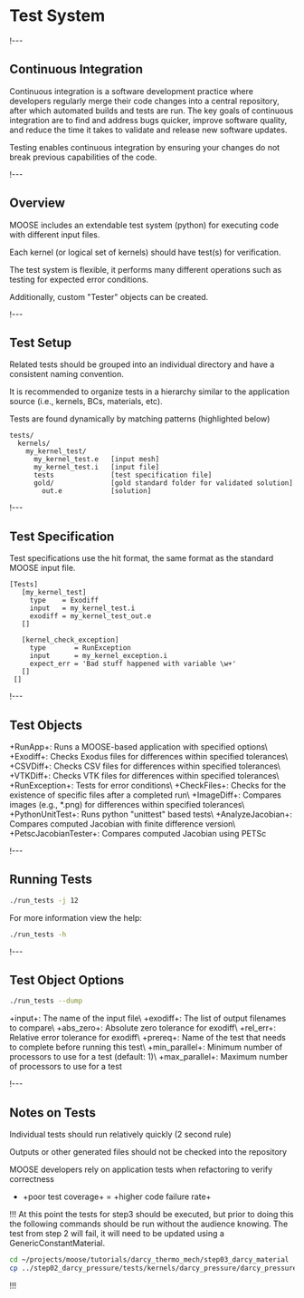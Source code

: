 # Test System

!---

## Continuous Integration

Continuous integration is a software development practice where developers regularly merge their code changes into a central repository, after which automated builds and tests are run. The key goals of continuous integration are to find and address bugs quicker, improve software quality, and reduce the time it takes to validate and release new software updates.

Testing enables continuous integration by ensuring your changes do not break previous capabilities of the code.

!---

## Overview

MOOSE includes an extendable test system (python) for executing code with different input files.

Each kernel (or logical set of kernels) should have test(s) for verification.

The test system is flexible, it performs many different operations such as testing for
expected error conditions.

Additionally, custom "Tester" objects can be created.

!---

## Test Setup

Related tests should be grouped into an individual directory and have a consistent naming convention.

It is recommended to organize tests in a hierarchy similar to the application source (i.e., kernels,
BCs, materials, etc).

Tests are found dynamically by matching patterns (highlighted below)

```text
tests/
  kernels/
    my_kernel_test/
      my_kernel_test.e   [input mesh]
      my_kernel_test.i   [input file]
      tests              [test specification file]
      gold/              [gold standard folder for validated solution]
        out.e            [solution]
```

!---

## Test Specification

Test specifications use the hit format, the same format as the standard MOOSE input file.

```moose
[Tests]
   [my_kernel_test]
     type    = Exodiff
     input   = my_kernel_test.i
     exodiff = my_kernel_test_out.e
   []

   [kernel_check_exception]
     type       = RunException
     input      = my_kernel_exception.i
     expect_err = 'Bad stuff happened with variable \w+'
   []
 []
```

!---

## Test Objects

+RunApp+: Runs a MOOSE-based application with specified options\\
+Exodiff+: Checks Exodus files for differences within specified tolerances\\
+CSVDiff+: Checks CSV files for differences within specified tolerances\\
+VTKDiff+: Checks VTK files for differences within specified tolerances\\
+RunException+: Tests for error conditions\\
+CheckFiles+: Checks for the existence of specific files after a completed run\\
+ImageDiff+: Compares images (e.g., *.png) for differences within specified tolerances\\
+PythonUnitTest+: Runs python "unittest" based tests\\
+AnalyzeJacobian+: Compares computed Jacobian with finite difference version\\
+PetscJacobianTester+: Compares computed Jacobian using PETSc

!---

## Running Tests

```bash
./run_tests -j 12
```

For more information view the help:

```bash
./run_tests -h
```

!---

## Test Object Options

```bash
./run_tests --dump
```

+input+: The name of the input file\\
+exodiff+: The list of output filenames to compare\\
+abs_zero+: Absolute zero tolerance for exodiff\\
+rel_err+: Relative error tolerance for exodiff\\
+prereq+: Name of the test that needs to complete before running this test\\
+min_parallel+: Minimum number of processors to use for a test (default: 1)\\
+max_parallel+: Maximum number of processors to use for a test

!---

## Notes on Tests

Individual tests should run relatively quickly (2 second rule)

Outputs or other generated files should not be checked into the repository

MOOSE developers rely on application tests when refactoring to verify correctness

- +poor test coverage+ = +higher code failure rate+

!!!
At this point the tests for step3 should be executed, but prior to doing this the following commands
should be run without the audience knowing. The test from step 2 will fail, it will need to be
updated using a GenericConstantMaterial.

```bash
cd ~/projects/moose/tutorials/darcy_thermo_mech/step03_darcy_material
cp ../step02_darcy_pressure/tests/kernels/darcy_pressure/darcy_pressure.i tests/kernels/darcy_pressure/
```
!!!
